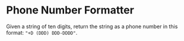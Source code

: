 # Phone Number Formatter

Given a string of ten digits, return the string as a phone number in this format: `"+D (DDD) DDD-DDDD"`.